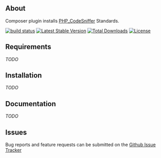 About
-----

Composer plugin installs [PHP_CodeSniffer](https://github.com/squizlabs/PHP_CodeSniffer) Standards.

[![build status](https://git.higidi.com/higidi/composer-phpcodesniffer-standards-plugin/badges/master/build.svg)](https://git.higidi.com/higidi/composer-phpcodesniffer-standards-plugin/commits/master) [![Latest Stable Version](https://poser.pugx.org/higidi/composer-phpcodesniffer-standards-plugin/v/stable)](https://packagist.org/packages/higidi/composer-phpcodesniffer-standards-plugin) [![Total Downloads](https://poser.pugx.org/higidi/composer-phpcodesniffer-standards-plugin/downloads)](https://packagist.org/packages/higidi/composer-phpcodesniffer-standards-plugin) [![License](https://poser.pugx.org/higidi/composer-phpcodesniffer-standards-plugin/license)](https://packagist.org/packages/higidi/composer-phpcodesniffer-standards-plugin)

Requirements
------------

_TODO_

Installation
------------

_TODO_

Documentation
-------------

_TODO_

Issues
------

Bug reports and feature requests can be submitted on the [Github Issue Tracker](https://github.com/higidi/composer-phpcodesniffer-standards-plugin/issues) 
